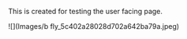 
 This is created for testing the user facing page. 
 
 ![](Images/b fly_5c402a28028d702a642ba79a.jpeg) 
 
